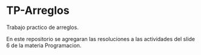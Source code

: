 # TP-Arreglos
Trabajo practico de arreglos. 

En este repositorio se agregaran las resoluciones a las actividades del slide 6 de la materia Programacion.
